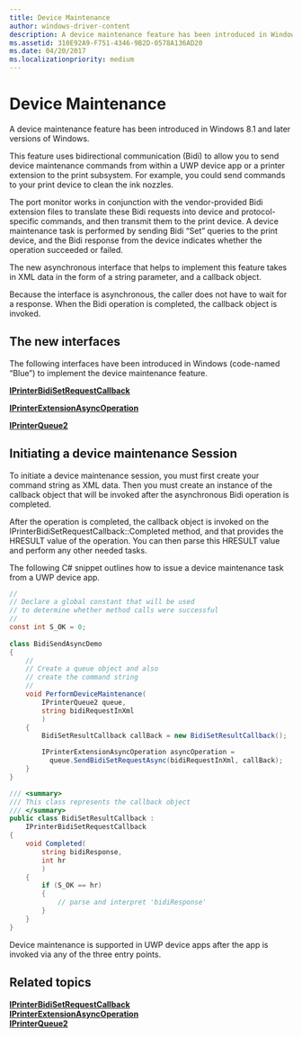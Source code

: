 ```yaml
---
title: Device Maintenance
author: windows-driver-content
description: A device maintenance feature has been introduced in Windows 8.1 and later versions of Windows.
ms.assetid: 310E92A9-F751-4346-9B2D-0578A136AD20
ms.date: 04/20/2017
ms.localizationpriority: medium
---
```


# Device Maintenance


A device maintenance feature has been introduced in Windows 8.1 and later versions of Windows.

This feature uses bidirectional communication (Bidi) to allow you to send device maintenance commands from within a UWP device app or a printer extension to the print subsystem. For example, you could send commands to your print device to clean the ink nozzles.

The port monitor works in conjunction with the vendor-provided Bidi extension files to translate these Bidi requests into device and protocol-specific commands, and then transmit them to the print device. A device maintenance task is performed by sending Bidi “Set” queries to the print device, and the Bidi response from the device indicates whether the operation succeeded or failed.

The new asynchronous interface that helps to implement this feature takes in XML data in the form of a string parameter, and a callback object.

Because the interface is asynchronous, the caller does not have to wait for a response. When the Bidi operation is completed, the callback object is invoked.

## The new interfaces


The following interfaces have been introduced in Windows (code-named “Blue”) to implement the device maintenance feature.

[**IPrinterBidiSetRequestCallback**](https://msdn.microsoft.com/library/windows/hardware/dn265385)

[**IPrinterExtensionAsyncOperation**](https://msdn.microsoft.com/library/windows/hardware/dn265387)

[**IPrinterQueue2**](https://msdn.microsoft.com/library/windows/hardware/dn265389)

## Initiating a device maintenance Session


To initiate a device maintenance session, you must first create your command string as XML data. Then you must create an instance of the callback object that will be invoked after the asynchronous Bidi operation is completed.

After the operation is completed, the callback object is invoked on the IPrinterBidiSetRequestCallback::Completed method, and that provides the HRESULT value of the operation. You can then parse this HRESULT value and perform any other needed tasks.

The following C# snippet outlines how to issue a device maintenance task from a UWP device app.

```csharp
//
// Declare a global constant that will be used
// to determine whether method calls were successful
//
const int S_OK = 0;
 
class BidiSendAsyncDemo
{
    //
    // Create a queue object and also
    // create the command string
    //
    void PerformDeviceMaintenance(
        IPrinterQueue2 queue,
        string bidiRequestInXml
        )
    {
        BidiSetResultCallback callBack = new BidiSetResultCallback();

        IPrinterExtensionAsyncOperation asyncOperation =
          queue.SendBidiSetRequestAsync(bidiRequestInXml, callBack);
    }
}

/// <summary>
/// This class represents the callback object
/// </summary>
public class BidiSetResultCallback :
    IPrinterBidiSetRequestCallback
{
    void Completed(
        string bidiResponse,
        int hr
        )
    {
        if (S_OK == hr)
        {
            // parse and interpret 'bidiResponse'
        }
    }
} 
```

Device maintenance is supported in UWP device apps after the app is invoked via any of the three entry points.

## Related topics
[**IPrinterBidiSetRequestCallback**](https://msdn.microsoft.com/library/windows/hardware/dn265385)  
[**IPrinterExtensionAsyncOperation**](https://msdn.microsoft.com/library/windows/hardware/dn265387)  
[**IPrinterQueue2**](https://msdn.microsoft.com/library/windows/hardware/dn265389)  



